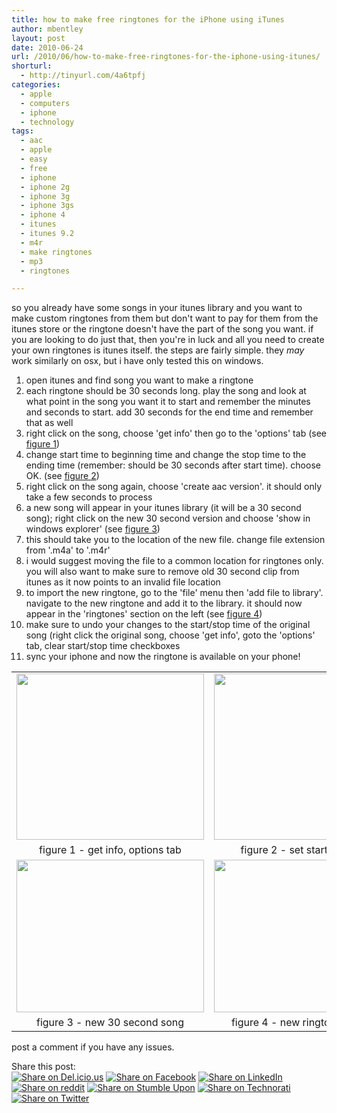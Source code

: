 ```yaml
---
title: how to make free ringtones for the iPhone using iTunes
author: mbentley
layout: post
date: 2010-06-24
url: /2010/06/how-to-make-free-ringtones-for-the-iphone-using-itunes/
shorturl:
  - http://tinyurl.com/4a6tpfj
categories:
  - apple
  - computers
  - iphone
  - technology
tags:
  - aac
  - apple
  - easy
  - free
  - iphone
  - iphone 2g
  - iphone 3g
  - iphone 3gs
  - iphone 4
  - itunes
  - itunes 9.2
  - m4r
  - make ringtones
  - mp3
  - ringtones

---
```

so you already have some songs in your itunes library and you want to make custom ringtones from them but don't want to pay for them from the itunes store or the ringtone doesn't have the part of the song you want. if you are looking to do just that, then you're in luck and all you need to create your own ringtones is itunes itself. the steps are fairly simple. they _may_ work similarly on osx, but i have only tested this on windows.

  1. open itunes and find song you want to make a ringtone
  2. each ringtone should be 30 seconds long. play the song and look at what point in the song you want it to start and remember the minutes and seconds to start. add 30 seconds for the end time and remember that as well
  3. right click on the song, choose 'get info' then go to the 'options' tab (see [figure 1][1])
  4. change start time to beginning time and change the stop time to the ending time (remember: should be 30 seconds after start time). choose OK. (see [figure 2][2])
  5. right click on the song again, choose 'create aac version'. it should only take a few seconds to process
  6. a new song will appear in your itunes library (it will be a 30 second song); right click on the new 30 second version and choose 'show in windows explorer' (see [figure 3][3])
  7. this should take you to the location of the new file. change file extension from '.m4a' to '.m4r'
  8. i would suggest moving the file to a common location for ringtones only. you will also want to make sure to remove old 30 second clip from itunes as it now points to an invalid file location
  9. to import the new ringtone, go to the 'file' menu then 'add file to library'. navigate to the new ringtone and add it to the library. it should now appear in the 'ringtones' section on the left (see [figure 4][4])
 10. make sure to undo your changes to the start/stop time of the original song (right click the original song, choose 'get info', goto the 'options' tab, clear start/stop time checkboxes
 11. sync your iphone and now the ringtone is available on your phone!

<table border="0" width="100%">
  <tr>
  <td align="center">
  <a name="figure1" href="/wp-content/uploads/2010/06/info.jpg" class="smoothbox" rel="lightbox[368]"><img src="/wp-content/uploads/2010/06/info-300x266.jpg" alt="" title="info" width="300" height="266" class="aligncenter size-medium wp-image-379" srcset="/wp-content/uploads/2010/06/info-300x266.jpg 300w, /wp-content/uploads/2010/06/info.jpg 533w" sizes="(max-width: 300px) 100vw, 300px" /></a>
  </td>

  <td valign="bottom" align="center">
  <a name="figure2" href="/wp-content/uploads/2010/06/info2.jpg" class="smoothbox" rel="lightbox[368]"><img src="/wp-content/uploads/2010/06/info2-300x266.jpg" alt="" title="info2" width="300" height="266" class="aligncenter size-medium wp-image-378" srcset="/wp-content/uploads/2010/06/info2-300x266.jpg 300w, /wp-content/uploads/2010/06/info2.jpg 533w" sizes="(max-width: 300px) 100vw, 300px" /></a></tr>

  <tr>
  <td align="center">
  figure 1 - get info, options tab
  </td>

  <td align="center">
  figure 2 - set start/stop time
  </td>
  </tr>

  <tr>
  <td align="center">
  <a name="figure3" href="/wp-content/uploads/2010/06/30_sec.jpg" class="smoothbox" rel="lightbox[368]"><img src="/wp-content/uploads/2010/06/30_sec-300x244.jpg" alt="" title="30_sec" width="300" height="244" class="aligncenter size-medium wp-image-377" /></a>
  </td>

  <td valign="bottom" align="center">
  <a name="figure4" href="/wp-content/uploads/2010/06/new_ringtone.jpg" class="smoothbox" rel="lightbox[368]"><img src="/wp-content/uploads/2010/06/new_ringtone-300x244.jpg" alt="" title="new_ringtone" width="300" height="244" class="aligncenter size-medium wp-image-376" /></a></tr> 

  <tr>
  <td align="center">
  figure 3 - new 30 second song
  </td>

  <td align="center">
  figure 4 - new ringtone in itunes
  </td>
  </tr></table>

post a comment if you have any issues.

<!-- Social Bookmarks BEGIN -->

<p class="postcats">
Share this post:<br /><a onclick="window.open(this.href, '_blank', 'scrollbars=yes,menubar=no,height=600,width=750,resizable=yes,toolbar=no,location=no,status=no'); return false;" href="http://del.icio.us/post?url=http://tinyurl.com/4a6tpfj&title=how+to+make+free+ringtones+for+the+iPhone+using+iTunes" rel="nofollow" title="Share on Del.icio.us"><img class="social_img" src="/wp-content/plugins/social-bookmarks/images/delicious.png" title="Share on Del.icio.us" alt="Share on Del.icio.us" /></a> <a onclick="window.open(this.href, '_blank', 'scrollbars=yes,menubar=no,height=600,width=750,resizable=yes,toolbar=no,location=no,status=no'); return false;" href="http://www.facebook.com/sharer.php?u=http://tinyurl.com/4a6tpfj" rel="nofollow" title="Share on Facebook"><img class="social_img" src="/wp-content/plugins/social-bookmarks/images/facebook.png" title="Share on Facebook" alt="Share on Facebook" /></a> <a onclick="window.open(this.href, '_blank', 'scrollbars=yes,menubar=no,height=600,width=750,resizable=yes,toolbar=no,location=no,status=no'); return false;" href="http://www.linkedin.com/shareArticle?mini=true&url=http://tinyurl.com/4a6tpfj&title=how+to+make+free+ringtones+for+the+iPhone+using+iTunes" rel="nofollow" title="Share on LinkedIn"><img class="social_img" src="/wp-content/plugins/social-bookmarks/images/linkedin.png" title="Share on LinkedIn" alt="Share on LinkedIn" /></a> <a onclick="window.open(this.href, '_blank', 'scrollbars=yes,menubar=no,height=600,width=750,resizable=yes,toolbar=no,location=no,status=no'); return false;" href="http://reddit.com/submit?url=http://tinyurl.com/4a6tpfj&title=how+to+make+free+ringtones+for+the+iPhone+using+iTunes" rel="nofollow" title="Share on reddit"><img class="social_img" src="/wp-content/plugins/social-bookmarks/images/reddit.png" title="Share on reddit" alt="Share on reddit" /></a> <a onclick="window.open(this.href, '_blank', 'scrollbars=yes,menubar=no,height=600,width=750,resizable=yes,toolbar=no,location=no,status=no'); return false;" href="http://www.stumbleupon.com/submit?url=http://tinyurl.com/4a6tpfj&title=how+to+make+free+ringtones+for+the+iPhone+using+iTunes" rel="nofollow" title="Share on Stumble Upon"><img class="social_img" src="/wp-content/plugins/social-bookmarks/images/stumbleupon.png" title="Share on Stumble Upon" alt="Share on Stumble Upon" /></a> <a onclick="window.open(this.href, '_blank', 'scrollbars=yes,menubar=no,height=600,width=750,resizable=yes,toolbar=no,location=no,status=no'); return false;" href="http://www.technorati.com/faves?add=http://tinyurl.com/4a6tpfj" rel="nofollow" title="Share on Technorati"><img class="social_img" src="/wp-content/plugins/social-bookmarks/images/technorati.png" title="Share on Technorati" alt="Share on Technorati" /></a> <a onclick="window.open(this.href, '_blank', 'scrollbars=yes,menubar=no,height=600,width=750,resizable=yes,toolbar=no,location=no,status=no'); return false;" href="http://twitter.com/home/?status=how+to+make+free+ringtones+for+the+iPhone+using+iTunes+@+http://tinyurl.com/4a6tpfj" rel="nofollow" title="Share on Twitter"><img class="social_img" src="/wp-content/plugins/social-bookmarks/images/twitter.png" title="Share on Twitter" alt="Share on Twitter" /></a> <br />
</p>

<!-- Social Bookmarks END -->

 [1]: #figure1
 [2]: #figure2
 [3]: #figure3
 [4]: #figure4

